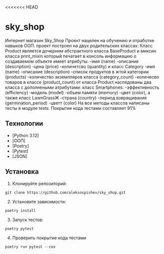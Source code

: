 <<<<<<< HEAD
# sky_shop
Интернет магазин Sky_Shop 
Проект нацелен на обучению и отработке навыков ООП. 
проект построен на двух родительских классах:
Класс Product является дочерним абстрактного класса BaseProduct и миксин класса print_mixin который печатает в консоль
информацию о создаваемом объекте
имеет атрибуты:
    -имя (name)
    -описание (description)
    -цена (price)
    -количетсво (quantity)
и класс Category 
    -имя (name)
    -описание (description)
    -список продуктов в жтой категории (products)
    -количество экземпляров класса (category_count)
    -количесво товаров в классе (product_count)
от класса Product наследованы два класса с дополнеными атрибутами:
класс Smartphones:
    -эффективность (efficiency)
    -модель (model)
    -объем памяти (memory)
    -цвет (color),
а также класс LawnGrassЖ
    -страна (country)
    -период взвращивания (germination_period)
    -цветт (color)
На все методы классов написаны тесты в модуле tests.
Покрытие кода тестами составляет 91%


## Технологии
- [Python 3.12]
- [ООП]
- [Poetry]
- [Pytest]
- [JSON]

## Установка 

1. Клонируйте репозиторий:
```
git clone https://github.com/aleksospishev/sky_shop.git
```

2. Установите зависимости:
```
poetry install
```
3. Запуск тестов:
```
poetry pytest
```
4. Проверить покрытие кода тестами
```
poetry run pytest --cov
```

